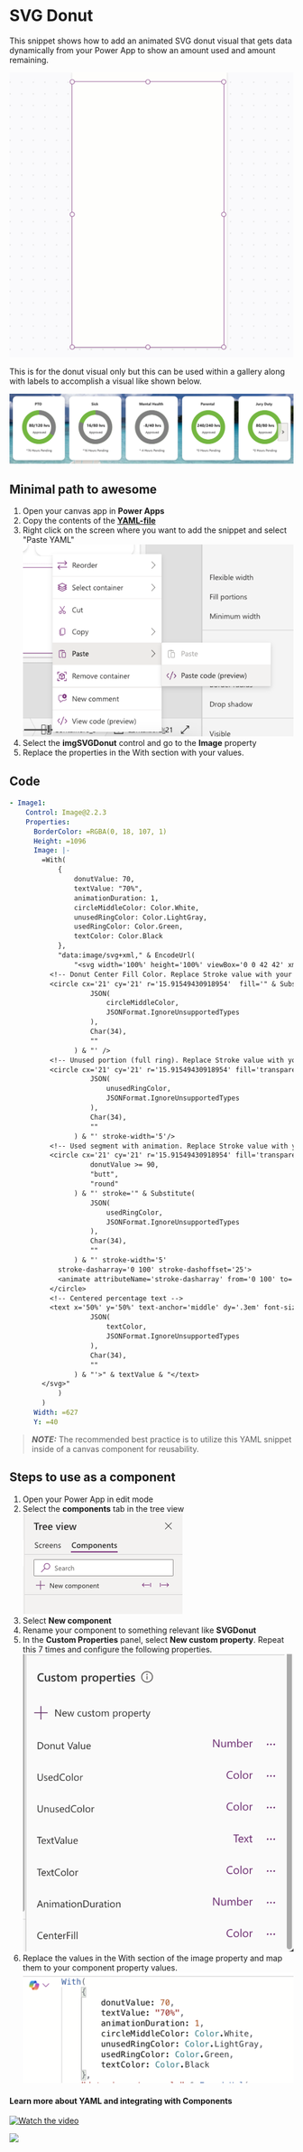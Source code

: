 # SVG Donut

This snippet shows how to add an animated SVG donut visual that gets data dynamically from your Power App to show an amount used and amount remaining. 

![A basic example](./assets/svg.gif)

This is for the donut visual only but this can be used within a gallery along with labels to accomplish a visual like shown below.

![An example](./assets/donut-in-gallery.png)

## Minimal path to awesome
1. Open your canvas app in **Power Apps**
1. Copy the contents of the **[YAML-file](./source/svg-donut.yaml)** 
1. Right click on the screen where you want to add the snippet and select "Paste YAML"
![View of the paste code button](./assets/pastecode.png)
1. Select the **imgSVGDonut** control and go to the **Image** property
1. Replace the properties in the With section with your values.

## Code

``` YAML
- Image1:
    Control: Image@2.2.3
    Properties:
      BorderColor: =RGBA(0, 18, 107, 1)
      Height: =1096
      Image: |-
        =With(
            {
                donutValue: 70,
                textValue: "70%",
                animationDuration: 1,
                circleMiddleColor: Color.White,
                unusedRingColor: Color.LightGray,
                usedRingColor: Color.Green,
                textColor: Color.Black
            },
            "data:image/svg+xml," & EncodeUrl(
                "<svg width='100%' height='100%' viewBox='0 0 42 42' xmlns='http://www.w3.org/2000/svg'>
          <!-- Donut Center Fill Color. Replace Stroke value with your color value -->
          <circle cx='21' cy='21' r='15.91549430918954'  fill='" & Substitute(
                    JSON(
                        circleMiddleColor,
                        JSONFormat.IgnoreUnsupportedTypes
                    ),
                    Char(34),
                    ""
                ) & "' />
          <!-- Unused portion (full ring). Replace Stroke value with your color value -->
          <circle cx='21' cy='21' r='15.91549430918954' fill='transparent' stroke='" & Substitute(
                    JSON(
                        unusedRingColor,
                        JSONFormat.IgnoreUnsupportedTypes
                    ),
                    Char(34),
                    ""
                ) & "' stroke-width='5'/>
          <!-- Used segment with animation. Replace Stroke value with your color value -->
          <circle cx='21' cy='21' r='15.91549430918954' fill='transparent' stroke-linecap='" & If(
                    donutValue >= 90,
                    "butt",
                    "round"
                ) & "' stroke='" & Substitute(
                    JSON(
                        usedRingColor,
                        JSONFormat.IgnoreUnsupportedTypes
                    ),
                    Char(34),
                    ""
                ) & "' stroke-width='5'
            stroke-dasharray='0 100' stroke-dashoffset='25'>
            <animate attributeName='stroke-dasharray' from='0 100' to='" & donutValue & " " & (100 - donutValue) & "' dur='" & animationDuration & "s' fill='freeze' />
          </circle>
          <!-- Centered percentage text -->
          <text x='50%' y='50%' text-anchor='middle' dy='.3em' font-size='6' font-family='Segoe UI, Helvetica, sans-serif' letter-spacing='0.5px' fill='" & Substitute(
                    JSON(
                        textColor,
                        JSONFormat.IgnoreUnsupportedTypes
                    ),
                    Char(34),
                    ""
                ) & "'>" & textValue & "</text>
        </svg>"
            )
        )
      Width: =627
      Y: =40
```
> **_NOTE:_** The recommended best practice is to utilize this YAML snippet inside of a canvas component for reusability. 
  ## Steps to use as a component
1. Open your Power App in edit mode
1. Select the **components** tab in the tree view
![components tab](./assets/componentstab.png)
1. Select **New component**
1. Rename your component to something relevant like **SVGDonut**
1. In the **Custom Properties** panel, select **New custom property**. Repeat this 7 times and configure the following properties.
![component properties](./assets/componentProperties.png)
1. Replace the values in the With section of the image property and map them to your component property values.
![with](./assets/with.png)

#### Learn more about YAML and integrating with Components
[![Watch the video](https://img.youtube.com/vi/WWCj1MgYlbM/hqdefault.jpg)](https://www.youtube.com/embed/WWCj1MgYlbM)

<img src="https://m365-visitor-stats.azurewebsites.net/powerplatform-snippets/power-apps/svg-donut" aria-hidden="true" />

